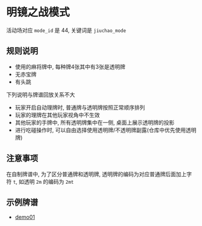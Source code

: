 # 明镜之战模式

活动场对应 `mode_id` 是 44, 关键词是 `jiuchao_mode`

## 规则说明

- 使用的麻将牌中, 每种牌4张其中有3张是透明牌
- 无赤宝牌
- 有头跳

下列说明与牌谱回放关系不大

- 玩家开启自动理牌时, 普通牌与透明牌按照正常顺序排列
- 玩家的理牌在其他玩家视角中不生效
- 其他玩家的手牌中, 所有透明牌集中在一侧, 桌面上展示透明牌的投影
- 进行吃碰操作时, 可以自由选择使用透明牌/不透明牌副露(仓库中优先使用透明牌)

## 注意事项

在自制牌谱中, 为了区分普通牌和透明牌, 透明牌的编码为对应普通牌后面加上字符 `t`, 如透明 `2m` 的编码为 `2mt`

## 示例牌谱

- [demo01](demo01.js)
